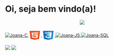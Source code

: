 <h1>Oi, seja bem vindo(a)!</h1> 

<div align="center">
  <a href="https://github.com/joanacabralmartins">
  <img height="180em" src="https://github-readme-stats.vercel.app/api/top-langs/?username=joanacabralmartins&layout=compact&langs_count=7&theme=midnight-purple"/>
</div>
  
<div style="display: inline_block"><br>
  <img align="center" alt="Joana-C" height="30" width="40" src="https://cdn.jsdelivr.net/gh/devicons/devicon/icons/php/php-original.svg">
  <img align="center" alt="Joana-HTML" height="30" width="40" src="https://raw.githubusercontent.com/devicons/devicon/master/icons/html5/html5-original.svg">
  <img align="center" alt="Joana-CSS" height="30" width="40" src="https://raw.githubusercontent.com/devicons/devicon/master/icons/css3/css3-original.svg">
  <img align="center" alt="Joana-JS" height="30" width="40" src="https://cdn.jsdelivr.net/gh/devicons/devicon/icons/javascript/javascript-original.svg"">
  <img align="center" alt="Joana-SQL" height="30" width="40" src="https://cdn.jsdelivr.net/gh/devicons/devicon/icons/mysql/mysql-original-wordmark.svg">   
</div>
  
<br>
  
<div> 
  <a href = "mailto:joanacabralmartins@outlook.com"><img src="https://img.shields.io/badge/Microsoft_Outlook-0078D4?style=for-the-badge&logo=microsoft-outlook&logoColor=white" target="_blank"></a>
  <a href="https://www.linkedin.com/in/joana-cabral-martins/" target="_blank"><img src="https://img.shields.io/badge/-LinkedIn-%230077B5?style=for-the-badge&logo=linkedin&logoColor=white" target="_blank"></a> 
</div>
